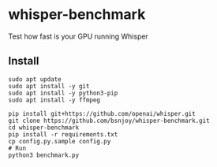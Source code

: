 # whisper-benchmark
Test how fast is your GPU running Whisper

## Install
```
sudo apt update
sudo apt install -y git
sudo apt install -y python3-pip
sudo apt install -y ffmpeg

pip install git+https://github.com/openai/whisper.git
git clone https://github.com/bsnjoy/whisper-benchmark.git
cd whisper-benchmark
pip install -r requirements.txt
cp config.py.sample config.py
# Run
python3 benchmark.py
```
